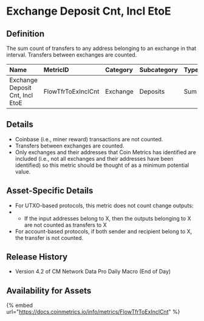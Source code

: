 # Exchange Deposit Cnt, Incl EtoE

## Definition

The sum count of transfers to any address belonging to an exchange in that interval. Transfers between exchanges are counted.

| Name | MetricID | Category | Subcategory | Type | Unit | Interval |
| :--- | :--- | :--- | :--- | :--- | :--- | :--- |
| Exchange Deposit Cnt, Incl EtoE | FlowTfrToExInclCnt | Exchange | Deposits | Sum | Transfers | 1 block, 1 day |

## Details

* Coinbase \(i.e., miner reward\) transactions are not counted.
* Transfers between exchanges are counted.
* Only exchanges and their addresses that Coin Metrics has identified are included \(i.e., not all exchanges and their addresses have been identified\) so this metric should be thought of as a minimum potential value.

## Asset-Specific Details

* For UTXO-based protocols, this metric does not count change outputs:
* * If the input addresses belong to X, then the outputs belonging to X are not counted as transfers to X
* For account-based protocols, if both sender and recipient belong to X, the transfer is not counted.

## Release History

* Version 4.2 of CM Network Data Pro Daily Macro \(End of Day\)

## Availability for Assets

{% embed url="https://docs.coinmetrics.io/info/metrics/FlowTfrToExInclCnt" %}

